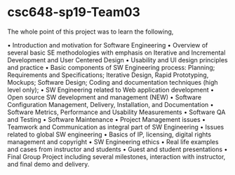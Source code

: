 # csc648-sp19-Team03

The whole point of this project was to learn the following, 

• Introduction and motivation for Software Engineering
• Overview of several basic SE methodologies with emphasis on Iterative and Incremental
Development and User Centered Design
• Usability and UI design principles and practice
• Basic components of SW Engineering process: Planning; Requirements and Specifications;
Iterative Design, Rapid Prototyping, Mockups; Software Design; Coding and documentation
techniques (high level only);
• SW Engineering related to Web application development
• Open source SW development and management (NEW)
• Software Configuration Management, Delivery, Installation, and Documentation
• Software Metrics, Performance and Usability Measurements
• Software QA and Testing
• Software Maintenance
• Project Management issues
• Teamwork and Communication as integral part of SW Engineering
• Issues related to global SW engineering
• Basics of IP, licensing, digital rights management and copyright
• SW Engineering ethics
• Real life examples and cases from instructor and students
• Guest and student presentations
• Final Group Project including several milestones, interaction with instructor, and final demo and
delivery.


